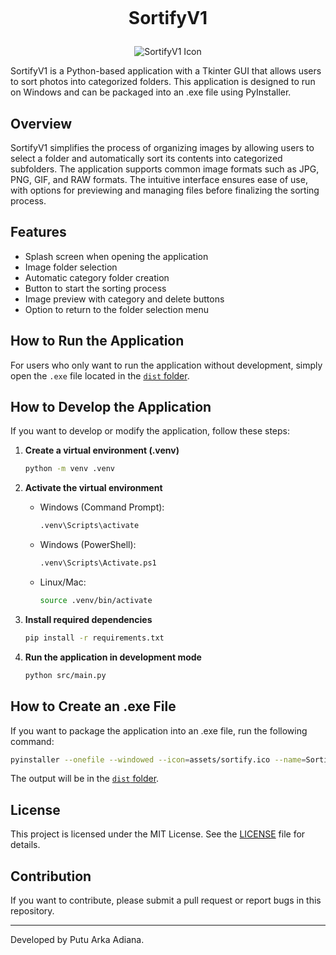 # ​<p align="center">SortifyV1</p>

<p align="center">
  <img src="assets/sortify.ico" alt="SortifyV1 Icon">
</p>

SortifyV1 is a Python-based application with a Tkinter GUI that allows users to sort photos into categorized folders. This application is designed to run on Windows and can be packaged into an .exe file using PyInstaller.

## Overview

SortifyV1 simplifies the process of organizing images by allowing users to select a folder and automatically sort its contents into categorized subfolders. The application supports common image formats such as JPG, PNG, GIF, and RAW formats. The intuitive interface ensures ease of use, with options for previewing and managing files before finalizing the sorting process.

## Features

- Splash screen when opening the application
- Image folder selection
- Automatic category folder creation
- Button to start the sorting process
- Image preview with category and delete buttons
- Option to return to the folder selection menu

## How to Run the Application

For users who only want to run the application without development, simply open the `.exe` file located in the [`dist`](./dist)[ folder](./dist).

## How to Develop the Application

If you want to develop or modify the application, follow these steps:

1. **Create a virtual environment (.venv)**

   ```sh
   python -m venv .venv
   ```

2. **Activate the virtual environment**

   - Windows (Command Prompt):
     ```sh
     .venv\Scripts\activate
     ```
   - Windows (PowerShell):
     ```sh
     .venv\Scripts\Activate.ps1
     ```
   - Linux/Mac:
     ```sh
     source .venv/bin/activate
     ```

3. **Install required dependencies**

   ```sh
   pip install -r requirements.txt
   ```

4. **Run the application in development mode**

   ```sh
   python src/main.py
   ```

## How to Create an .exe File

If you want to package the application into an .exe file, run the following command:

```sh
pyinstaller --onefile --windowed --icon=assets/sortify.ico --name=SortifyV1 src/main.py
```

The output will be in the [`dist`](./dist)[ folder](./dist).

## License

This project is licensed under the MIT License. See the [LICENSE](./LICENSE) file for details.

## Contribution

If you want to contribute, please submit a pull request or report bugs in this repository.

---

Developed by Putu Arka Adiana.

